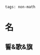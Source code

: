 ```
tags: non-math
```

# 名

<!--
About Korea:
日本国：北朝鲜，韩国（So there's a 南朝鲜）
中国：朝鲜（So there's a 北韩），韩国（南韩）
한국：대한민국，조선민주주의인민공화국

Maybe China should do something which is totally opposed by Nihon, but actually China(government from M and the people) somehow looks the Japan's viewpoints very high/highest probably because China is westernized.
-->


## 誓&歌&旗

<!--
나는 자랑스러운 태극기 앞에 자유롭고 정의로운 대한민국의 무궁한 영광을 위하여 충성을 다할 것을 굳게 다짐합니다.
君が代は
千代に八千代に
細石の
巌となりて
苔の生すまで
-->
